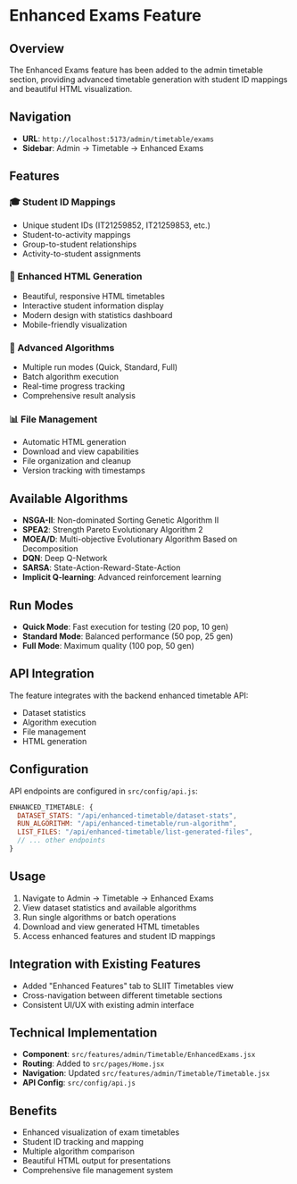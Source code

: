 # Enhanced Exams Feature

## Overview
The Enhanced Exams feature has been added to the admin timetable section, providing advanced timetable generation with student ID mappings and beautiful HTML visualization.

## Navigation
- **URL**: `http://localhost:5173/admin/timetable/exams`
- **Sidebar**: Admin → Timetable → Enhanced Exams

## Features

### 🎓 Student ID Mappings
- Unique student IDs (IT21259852, IT21259853, etc.)
- Student-to-activity mappings
- Group-to-student relationships
- Activity-to-student assignments

### 🎨 Enhanced HTML Generation
- Beautiful, responsive HTML timetables
- Interactive student information display
- Modern design with statistics dashboard
- Mobile-friendly visualization

### 🚀 Advanced Algorithms
- Multiple run modes (Quick, Standard, Full)
- Batch algorithm execution
- Real-time progress tracking
- Comprehensive result analysis

### 📊 File Management
- Automatic HTML generation
- Download and view capabilities
- File organization and cleanup
- Version tracking with timestamps

## Available Algorithms
- **NSGA-II**: Non-dominated Sorting Genetic Algorithm II
- **SPEA2**: Strength Pareto Evolutionary Algorithm 2
- **MOEA/D**: Multi-objective Evolutionary Algorithm Based on Decomposition
- **DQN**: Deep Q-Network
- **SARSA**: State-Action-Reward-State-Action
- **Implicit Q-learning**: Advanced reinforcement learning

## Run Modes
- **Quick Mode**: Fast execution for testing (20 pop, 10 gen)
- **Standard Mode**: Balanced performance (50 pop, 25 gen)
- **Full Mode**: Maximum quality (100 pop, 50 gen)

## API Integration
The feature integrates with the backend enhanced timetable API:
- Dataset statistics
- Algorithm execution
- File management
- HTML generation

## Configuration
API endpoints are configured in `src/config/api.js`:
```javascript
ENHANCED_TIMETABLE: {
  DATASET_STATS: "/api/enhanced-timetable/dataset-stats",
  RUN_ALGORITHM: "/api/enhanced-timetable/run-algorithm",
  LIST_FILES: "/api/enhanced-timetable/list-generated-files",
  // ... other endpoints
}
```

## Usage
1. Navigate to Admin → Timetable → Enhanced Exams
2. View dataset statistics and available algorithms
3. Run single algorithms or batch operations
4. Download and view generated HTML timetables
5. Access enhanced features and student ID mappings

## Integration with Existing Features
- Added "Enhanced Features" tab to SLIIT Timetables view
- Cross-navigation between different timetable sections
- Consistent UI/UX with existing admin interface

## Technical Implementation
- **Component**: `src/features/admin/Timetable/EnhancedExams.jsx`
- **Routing**: Added to `src/pages/Home.jsx`
- **Navigation**: Updated `src/features/admin/Timetable/Timetable.jsx`
- **API Config**: `src/config/api.js`

## Benefits
- Enhanced visualization of exam timetables
- Student ID tracking and mapping
- Multiple algorithm comparison
- Beautiful HTML output for presentations
- Comprehensive file management system 
